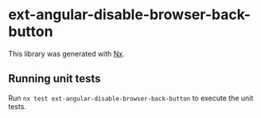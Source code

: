 # ext-angular-disable-browser-back-button

This library was generated with [Nx](https://nx.dev).

## Running unit tests

Run `nx test ext-angular-disable-browser-back-button` to execute the unit tests.
